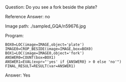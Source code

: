 Question: Do you see a fork beside the plate?

Reference Answer: no

Image path: ./sampled_GQA/n59676.jpg

Program:

```
BOX0=LOC(image=IMAGE,object='plate')
IMAGE0=CROP_BESIDE(image=IMAGE,box=BOX0)
BOX1=LOC(image=IMAGE0,object='fork')
ANSWER0=COUNT(box=BOX1)
ANSWER1=EVAL(expr="'yes' if {ANSWER0} > 0 else 'no'")
FINAL_RESULT=RESULT(var=ANSWER1)
```
Answer: Yes

